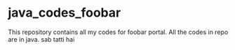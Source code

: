 # java_codes_foobar
This repository contains all my codes for foobar portal. 
All the codes in repo are in java. 
sab tatti hai

